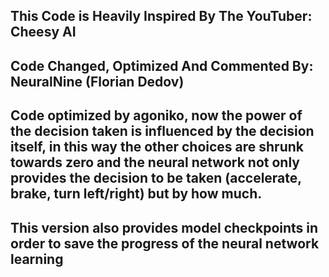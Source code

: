 ## This Code is Heavily Inspired By The YouTuber: Cheesy AI
## Code Changed, Optimized And Commented By: NeuralNine (Florian Dedov)
## Code optimized by agoniko, now the power of the decision taken is influenced by the decision itself, in this way the other choices are shrunk towards zero and the neural network not only provides the decision to be taken (accelerate, brake, turn left/right) but by how much.

## This version also provides model checkpoints in order to save the progress of the neural network learning